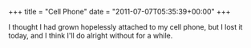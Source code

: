 +++
title = "Cell Phone"
date = "2011-07-07T05:35:39+00:00"
+++

I thought I had grown hopelessly attached to my cell phone, but I lost it today, and I think I'll do alright without for a while.
			